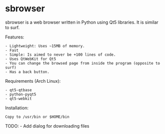 # sbrowser
sbrowser is a web browser written in Python using Qt5 libraries. It is similar to surf.

Features:

	- Lightweight: Uses ~15MB of memory.
	- Fast
	- Simple: Is aimed to never be +100 lines of code.
	- Uses QtWebKit for Qt5
	- You can change the browsed page from inside the program (opposite to surf)
	- Has a back button. 

Requirements (Arch Linux):

	- qt5-qtbase
	- python-pyqt5
	- qt5-webkit

Installation:

	Copy to /usr/bin or $HOME/bin

TODO:
	- Add dialog for downloading files
